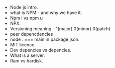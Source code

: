  - Node js intro.
 - what is NPM - and why we have it.
 - Npm i vs npm u
 - NPX.
 - Versioning meaning - 1(major).0(minor).0(patch)
 - peer depencdencies
 - node . === main in package json.
 - MIT licence.
 - Dev depencies vs depencies.
 - What is a server.
 - Ram vs hardisk.